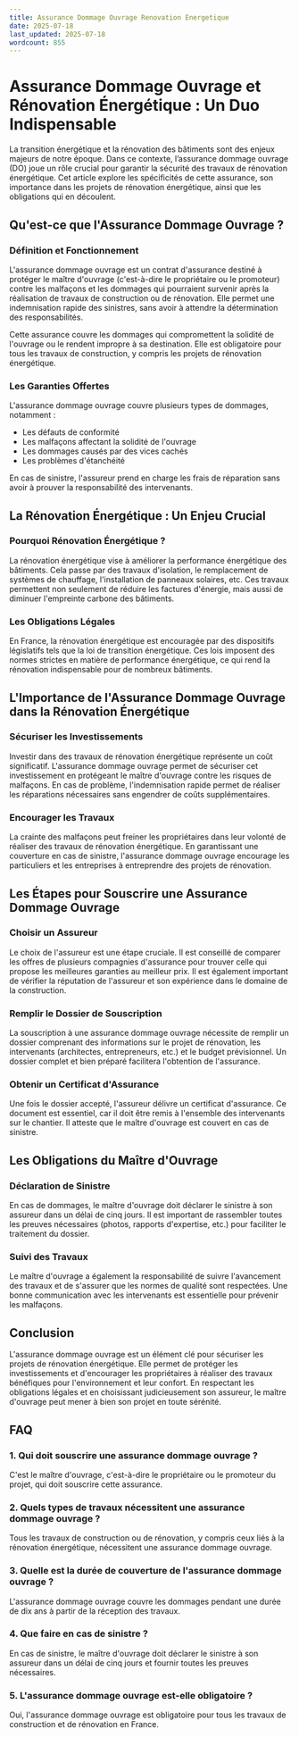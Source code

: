 ```yaml
---
title: Assurance Dommage Ouvrage Renovation Energetique
date: 2025-07-18
last_updated: 2025-07-18
wordcount: 855
---
```


# Assurance Dommage Ouvrage et Rénovation Énergétique : Un Duo Indispensable

La transition énergétique et la rénovation des bâtiments sont des enjeux majeurs de notre époque. Dans ce contexte, l’assurance dommage ouvrage (DO) joue un rôle crucial pour garantir la sécurité des travaux de rénovation énergétique. Cet article explore les spécificités de cette assurance, son importance dans les projets de rénovation énergétique, ainsi que les obligations qui en découlent.

## Qu'est-ce que l'Assurance Dommage Ouvrage ?

### Définition et Fonctionnement

L'assurance dommage ouvrage est un contrat d'assurance destiné à protéger le maître d'ouvrage (c'est-à-dire le propriétaire ou le promoteur) contre les malfaçons et les dommages qui pourraient survenir après la réalisation de travaux de construction ou de rénovation. Elle permet une indemnisation rapide des sinistres, sans avoir à attendre la détermination des responsabilités.

Cette assurance couvre les dommages qui compromettent la solidité de l'ouvrage ou le rendent impropre à sa destination. Elle est obligatoire pour tous les travaux de construction, y compris les projets de rénovation énergétique.

### Les Garanties Offertes

L'assurance dommage ouvrage couvre plusieurs types de dommages, notamment :

- Les défauts de conformité
- Les malfaçons affectant la solidité de l'ouvrage
- Les dommages causés par des vices cachés
- Les problèmes d'étanchéité

En cas de sinistre, l'assureur prend en charge les frais de réparation sans avoir à prouver la responsabilité des intervenants.

## La Rénovation Énergétique : Un Enjeu Crucial

### Pourquoi Rénovation Énergétique ?

La rénovation énergétique vise à améliorer la performance énergétique des bâtiments. Cela passe par des travaux d'isolation, le remplacement de systèmes de chauffage, l'installation de panneaux solaires, etc. Ces travaux permettent non seulement de réduire les factures d'énergie, mais aussi de diminuer l'empreinte carbone des bâtiments.

### Les Obligations Légales

En France, la rénovation énergétique est encouragée par des dispositifs législatifs tels que la loi de transition énergétique. Ces lois imposent des normes strictes en matière de performance énergétique, ce qui rend la rénovation indispensable pour de nombreux bâtiments.

## L'Importance de l'Assurance Dommage Ouvrage dans la Rénovation Énergétique

### Sécuriser les Investissements

Investir dans des travaux de rénovation énergétique représente un coût significatif. L'assurance dommage ouvrage permet de sécuriser cet investissement en protégeant le maître d'ouvrage contre les risques de malfaçons. En cas de problème, l'indemnisation rapide permet de réaliser les réparations nécessaires sans engendrer de coûts supplémentaires.

### Encourager les Travaux

La crainte des malfaçons peut freiner les propriétaires dans leur volonté de réaliser des travaux de rénovation énergétique. En garantissant une couverture en cas de sinistre, l'assurance dommage ouvrage encourage les particuliers et les entreprises à entreprendre des projets de rénovation.

## Les Étapes pour Souscrire une Assurance Dommage Ouvrage

### Choisir un Assureur

Le choix de l'assureur est une étape cruciale. Il est conseillé de comparer les offres de plusieurs compagnies d'assurance pour trouver celle qui propose les meilleures garanties au meilleur prix. Il est également important de vérifier la réputation de l'assureur et son expérience dans le domaine de la construction.

### Remplir le Dossier de Souscription

La souscription à une assurance dommage ouvrage nécessite de remplir un dossier comprenant des informations sur le projet de rénovation, les intervenants (architectes, entrepreneurs, etc.) et le budget prévisionnel. Un dossier complet et bien préparé facilitera l'obtention de l'assurance.

### Obtenir un Certificat d'Assurance

Une fois le dossier accepté, l'assureur délivre un certificat d'assurance. Ce document est essentiel, car il doit être remis à l'ensemble des intervenants sur le chantier. Il atteste que le maître d'ouvrage est couvert en cas de sinistre.

## Les Obligations du Maître d'Ouvrage

### Déclaration de Sinistre

En cas de dommages, le maître d'ouvrage doit déclarer le sinistre à son assureur dans un délai de cinq jours. Il est important de rassembler toutes les preuves nécessaires (photos, rapports d'expertise, etc.) pour faciliter le traitement du dossier.

### Suivi des Travaux

Le maître d'ouvrage a également la responsabilité de suivre l'avancement des travaux et de s'assurer que les normes de qualité sont respectées. Une bonne communication avec les intervenants est essentielle pour prévenir les malfaçons.

## Conclusion

L'assurance dommage ouvrage est un élément clé pour sécuriser les projets de rénovation énergétique. Elle permet de protéger les investissements et d'encourager les propriétaires à réaliser des travaux bénéfiques pour l'environnement et leur confort. En respectant les obligations légales et en choisissant judicieusement son assureur, le maître d'ouvrage peut mener à bien son projet en toute sérénité.

## FAQ

### 1. Qui doit souscrire une assurance dommage ouvrage ?

C'est le maître d'ouvrage, c'est-à-dire le propriétaire ou le promoteur du projet, qui doit souscrire cette assurance.

### 2. Quels types de travaux nécessitent une assurance dommage ouvrage ?

Tous les travaux de construction ou de rénovation, y compris ceux liés à la rénovation énergétique, nécessitent une assurance dommage ouvrage.

### 3. Quelle est la durée de couverture de l'assurance dommage ouvrage ?

L'assurance dommage ouvrage couvre les dommages pendant une durée de dix ans à partir de la réception des travaux.

### 4. Que faire en cas de sinistre ?

En cas de sinistre, le maître d'ouvrage doit déclarer le sinistre à son assureur dans un délai de cinq jours et fournir toutes les preuves nécessaires.

### 5. L'assurance dommage ouvrage est-elle obligatoire ?

Oui, l'assurance dommage ouvrage est obligatoire pour tous les travaux de construction et de rénovation en France.